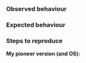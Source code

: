 <!-- This is a suggested template for your issue. (remove as you check)     -->
<!--   * if graphical: also include opengl.txt from pioneer config dir      -->
<!--     (consult FAQ on wiki for info on how to find opengl.txt).          -->
<!--   * Please Include version of your last bug-free Pioneer, if possible. -->
<!--   * Has the issue been reported before? Search the issue tracker.      -->
<!--   * Perhaps a screenshot illustrates the bug well?                     -->
<!--   * Feature request? Please consider IRC, player- or dev-forum instead -->


### Observed behaviour


### Expected behaviour


### Steps to reproduce


__My pioneer version (and OS):__
